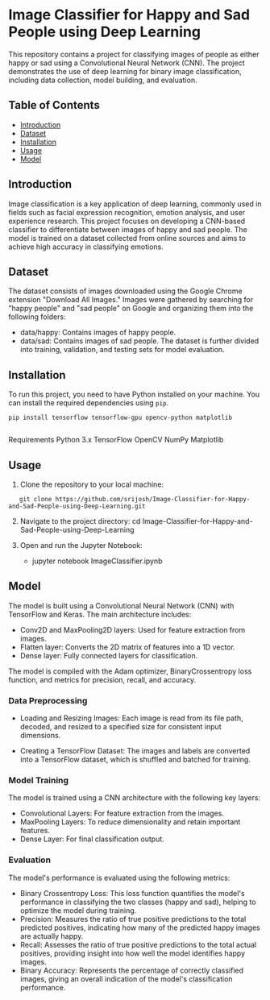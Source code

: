 # Image Classifier for Happy and Sad People using Deep Learning

This repository contains a project for classifying images of people as either happy or sad using a Convolutional Neural Network (CNN). The project demonstrates the use of deep learning for binary image classification, including data collection, model building, and evaluation.

## Table of Contents

- [Introduction](#introduction)
- [Dataset](#dataset)
- [Installation](#installation)
- [Usage](#usage)
- [Model](#model)

## Introduction

Image classification is a key application of deep learning, commonly used in fields such as facial expression recognition, emotion analysis, and user experience research. This project focuses on developing a CNN-based classifier to differentiate between images of happy and sad people. The model is trained on a dataset collected from online sources and aims to achieve high accuracy in classifying emotions.

## Dataset

The dataset consists of images downloaded using the Google Chrome extension "Download All Images." Images were gathered by searching for "happy people" and "sad people" on Google and organizing them into the following folders:

- data/happy: Contains images of happy people.
- data/sad: Contains images of sad people.
  The dataset is further divided into training, validation, and testing sets for model evaluation.

## Installation

To run this project, you need to have Python installed on your machine. You can install the required dependencies using `pip`.

```
pip install tensorflow tensorflow-gpu opencv-python matplotlib


```

Requirements
Python 3.x
TensorFlow
OpenCV
NumPy
Matplotlib

## Usage

1. Clone the repository to your local machine:

```
   git clone https://github.com/srijosh/Image-Classifier-for-Happy-and-Sad-People-using-Deep-Learning.git
```

2. Navigate to the project directory:
   cd Image-Classifier-for-Happy-and-Sad-People-using-Deep-Learning

3. Open and run the Jupyter Notebook:
   - jupyter notebook ImageClassifier.ipynb

## Model

The model is built using a Convolutional Neural Network (CNN) with TensorFlow and Keras. The main architecture includes:

- Conv2D and MaxPooling2D layers: Used for feature extraction from images.
- Flatten layer: Converts the 2D matrix of features into a 1D vector.
- Dense layer: Fully connected layers for classification.

The model is compiled with the Adam optimizer, BinaryCrossentropy loss function, and metrics for precision, recall, and accuracy.

### Data Preprocessing

- Loading and Resizing Images: Each image is read from its file path, decoded, and resized to a specified size for consistent input dimensions.

- Creating a TensorFlow Dataset: The images and labels are converted into a TensorFlow dataset, which is shuffled and batched for training.

### Model Training

The model is trained using a CNN architecture with the following key layers:

- Convolutional Layers: For feature extraction from the images.
- MaxPooling Layers: To reduce dimensionality and retain important features.
- Dense Layer: For final classification output.

### Evaluation

The model's performance is evaluated using the following metrics:

- Binary Crossentropy Loss: This loss function quantifies the model's performance in classifying the two classes (happy and sad), helping to optimize the model during training.
- Precision: Measures the ratio of true positive predictions to the total predicted positives, indicating how many of the predicted happy images are actually happy.
- Recall: Assesses the ratio of true positive predictions to the total actual positives, providing insight into how well the model identifies happy images.
- Binary Accuracy: Represents the percentage of correctly classified images, giving an overall indication of the model's classification performance.
